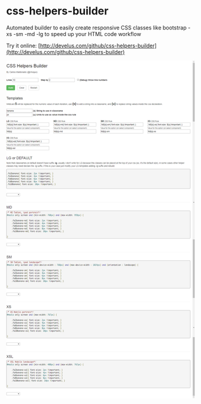# css-helpers-builder
Automated builder to easily create responsive CSS classes like bootstrap -xs -sm -md -lg to speed up your HTML code workflow

Try it online: [http://develus.com/github/css-helpers-builder](http://develus.com/github/css-helpers-builder)

![screenshot](https://raw.githubusercontent.com/choquo/css-helpers-builder/master/screenshot.png)